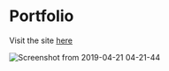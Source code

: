 # Portfolio

Visit the site [here](https://moonkingarthur.github.io/portfolio/)

![Screenshot from 2019-04-21 04-21-44](https://user-images.githubusercontent.com/48981108/56467471-2b844b00-63ed-11e9-83b5-23983e5e0688.png)
